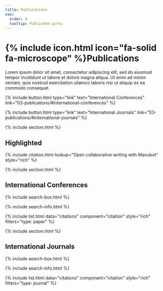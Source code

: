 ```yaml
---
title: Publications
nav:
  order: 4
  tooltip: Published works
---
```


# {% include icon.html icon="fa-solid fa-microscope" %}Publications

Lorem ipsum dolor sit amet, consectetur adipiscing elit, sed do eiusmod tempor incididunt ut labore et dolore magna aliqua.
Ut enim ad minim veniam, quis nostrud exercitation ullamco laboris nisi ut aliquip ex ea commodo consequat.

{%
  include button.html
  type="link"
  text="International Conferences"
  link="03-publications/#international-conferences"
%}

{%
  include button.html
  type="link"
  text="International Journals"
  link="03-publications/#international-journals"
%}


{% include section.html %}

## Highlighted

{% include citation.html lookup="Open collaborative writing with Manubot" style="rich" %}

{% include section.html %}

## International Conferences

{% include search-box.html %}

{% include search-info.html %}

{% include list.html data="citations" component="citation" style="rich" filters="type: paper" %}

{% include section.html %}

## International Journals

{% include search-box.html %}

{% include search-info.html %}

{% include list.html data="citations" component="citation" style="rich" filters="type: journal" %}
